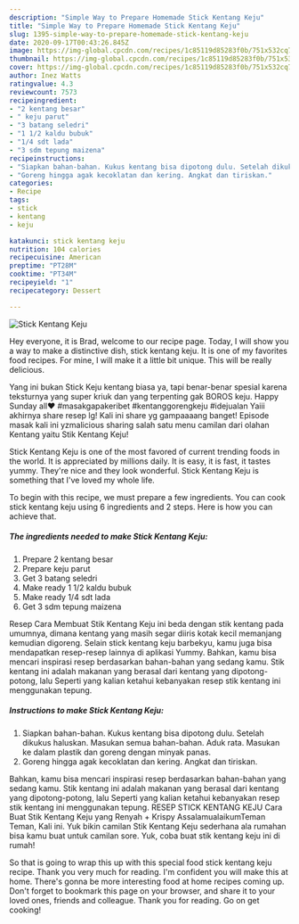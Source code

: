 ```yaml
---
description: "Simple Way to Prepare Homemade Stick Kentang Keju"
title: "Simple Way to Prepare Homemade Stick Kentang Keju"
slug: 1395-simple-way-to-prepare-homemade-stick-kentang-keju
date: 2020-09-17T00:43:26.845Z
image: https://img-global.cpcdn.com/recipes/1c85119d85283f0b/751x532cq70/stick-kentang-keju-foto-resep-utama.jpg
thumbnail: https://img-global.cpcdn.com/recipes/1c85119d85283f0b/751x532cq70/stick-kentang-keju-foto-resep-utama.jpg
cover: https://img-global.cpcdn.com/recipes/1c85119d85283f0b/751x532cq70/stick-kentang-keju-foto-resep-utama.jpg
author: Inez Watts
ratingvalue: 4.3
reviewcount: 7573
recipeingredient:
- "2 kentang besar"
- " keju parut"
- "3 batang seledri"
- "1 1/2 kaldu bubuk"
- "1/4 sdt lada"
- "3 sdm tepung maizena"
recipeinstructions:
- "Siapkan bahan-bahan. Kukus kentang bisa dipotong dulu. Setelah dikukus haluskan. Masukan semua bahan-bahan. Aduk rata. Masukan ke dalam plastik dan goreng dengan minyak panas."
- "Goreng hingga agak kecoklatan dan kering. Angkat dan tiriskan."
categories:
- Recipe
tags:
- stick
- kentang
- keju

katakunci: stick kentang keju 
nutrition: 104 calories
recipecuisine: American
preptime: "PT28M"
cooktime: "PT34M"
recipeyield: "1"
recipecategory: Dessert

---
```



![Stick Kentang Keju](https://img-global.cpcdn.com/recipes/1c85119d85283f0b/751x532cq70/stick-kentang-keju-foto-resep-utama.jpg)

Hey everyone, it is Brad, welcome to our recipe page. Today, I will show you a way to make a distinctive dish, stick kentang keju. It is one of my favorites food recipes. For mine, I will make it a little bit unique. This will be really delicious.

Yang ini bukan Stick Keju kentang biasa ya, tapi benar-benar spesial karena teksturnya yang super kriuk dan yang terpenting gak BOROS keju. Happy Sunday all❤️ #masakgapakeribet #kentanggorengkeju #idejualan Yaiii akhirnya share resep lg! Kali ini share yg gampaaaang banget! Episode masak kali ini yzmalicious sharing salah satu menu camilan dari olahan Kentang yaitu Stik Kentang Keju!

Stick Kentang Keju is one of the most favored of current trending foods in the world. It is appreciated by millions daily. It is easy, it is fast, it tastes yummy. They're nice and they look wonderful. Stick Kentang Keju is something that I've loved my whole life.


To begin with this recipe, we must prepare a few ingredients. You can cook stick kentang keju using 6 ingredients and 2 steps. Here is how you can achieve that.

<!--inarticleads1-->

##### The ingredients needed to make Stick Kentang Keju:

1. Prepare 2 kentang besar
1. Prepare  keju parut
1. Get 3 batang seledri
1. Make ready 1 1/2 kaldu bubuk
1. Make ready 1/4 sdt lada
1. Get 3 sdm tepung maizena


Resep Cara Membuat Stik Kentang Keju ini beda dengan stik kentang pada umumnya, dimana kentang yang masih segar diiris kotak kecil memanjang kemudian digoreng. Selain stick kentang keju barbekyu, kamu juga bisa mendapatkan resep-resep lainnya di aplikasi Yummy. Bahkan, kamu bisa mencari inspirasi resep berdasarkan bahan-bahan yang sedang kamu. Stik kentang ini adalah makanan yang berasal dari kentang yang dipotong-potong, lalu Seperti yang kalian ketahui kebanyakan resep stik kentang ini menggunakan tepung. 

<!--inarticleads2-->

##### Instructions to make Stick Kentang Keju:

1. Siapkan bahan-bahan. Kukus kentang bisa dipotong dulu. Setelah dikukus haluskan. Masukan semua bahan-bahan. Aduk rata. Masukan ke dalam plastik dan goreng dengan minyak panas.
1. Goreng hingga agak kecoklatan dan kering. Angkat dan tiriskan.


Bahkan, kamu bisa mencari inspirasi resep berdasarkan bahan-bahan yang sedang kamu. Stik kentang ini adalah makanan yang berasal dari kentang yang dipotong-potong, lalu Seperti yang kalian ketahui kebanyakan resep stik kentang ini menggunakan tepung. RESEP STICK KENTANG KEJU Cara Buat Stik Kentang Keju yang Renyah + Krispy AssalamualaikumTeman Teman, Kali ini. Yuk bikin camilan Stik Kentang Keju sederhana ala rumahan bisa kamu buat untuk camilan sore. Yuk, coba buat stik kentang keju ini di rumah! 

So that is going to wrap this up with this special food stick kentang keju recipe. Thank you very much for reading. I'm confident you will make this at home. There's gonna be more interesting food at home recipes coming up. Don't forget to bookmark this page on your browser, and share it to your loved ones, friends and colleague. Thank you for reading. Go on get cooking!
